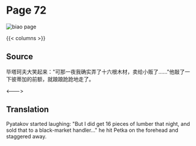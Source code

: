 # Page 72

 ![biao page](./../../../images/biao/seifert0726_biao_0066_072.jpg)

{{< columns >}}

## Source

毕塔珂夫大笑起来："可那一夜我确实弄了十六根木材，卖给小贩了......"他敲了一下彼蒂加的前额，就踉踉跄跄地走了。

<--->

## Translation

Pyatakov started laughing: "But I did get 16 pieces of lumber that night, and sold that to a black-market handler..." he hit Petka on the forehead and staggered away.